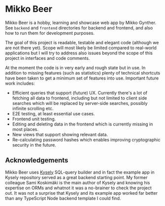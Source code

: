 # Mikko Beer

Mikko Beer is a hobby, learning and showcase web app by Mikko Gynther. See `backend` and `frontend` directories for backend and frontend, and also how to run them for development purposes.

The goal of this project is readable, testable and elegant code (although we are not there yet). Scope will most likely be limited compared to real-world applications but I will try to address also issues beyond the scope of this project in interfaces and code comments.

At the moment the code is in very early and rough state but in use. In addition to missing features (such as statistics) plenty of technical shortcuts have been taken to get a minimum set of features into use. Important future work includes:

* Efficient queries that support (future) UX. Currently there's a lot of fetching all data to frontend, including but not limited to client side searches which will be replaced by server-side searches, possibly infinite scrolling etc.
* E2E testing, at least essential use cases.
* Frontend unit testing.
* Editing and deleting data in the frontend which is currently missing in most places.
* New views that support showing relevant data.
* Re-calculating password hashes which enables improving cryptographic security in the future.

## Acknowledgements

Mikko Beer uses [Kysely](https://github.com/kysely-org/kysely) SQL-query builder and in fact the example app in Kysely repository served as a great backend starting point. My former colleague Sami Koskimäki is the main author of Kysely and knowing his expertise on ORMs and whatnot it was a no-brainer to check the project out. It was not a surprise that Kysely and its example app worked far better than any TypeScript Node backend template I could find.
